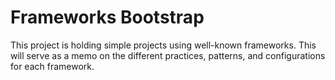 # Frameworks Bootstrap

This project is holding simple projects using well-known frameworks.
This will serve as a memo on the different practices, patterns, and configurations
for each framework.
